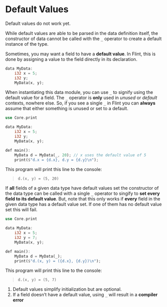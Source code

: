 # Default Values

<div class="warning">

Default values do not work yet.

While default values are able to be parsed in the data definition itself, the constructor of data cannot be called with the `_` operator to create a default instance of the type.

</div>

Sometimes, you may want a field to have a **default value**. In Flint, this is done by assigning a value to the field directly in its declaration.

```rs
data MyData:
    i32 x = 5;
    i32 y;
    MyData(x, y);
```

When instantiating this data module, you can use `_` to signify using the default value for a field. The `_` operator is **only** used in _unused_ or _default_ contexts, nowhere else. So, if you see a single `_` in Flint you can **always** assume that either something is unused or set to a default.

```rs
use Core.print

data MyData:
    i32 x = 5;
    i32 y;
    MyData(x, y);

def main():
    MyData d = MyData(_, 20); // x uses the default value of 5
    print($"d.x = {d.x}, d.y = {d.y}\n");
```

This program will print this line to the console:

> ```
> d.(x, y) = (5, 20)
> ```

If **all** fields of a given data type have default values set the constructor of the data type can be called with a single `_` operator to singify to **set every field to its default value**. But, note that this only works if **every** field in the given data type has a default value set. If one of them has no default value set this will fail.

```rs
use Core.print

data MyData:
    i32 x = 5;
    i32 y = 7;
    MyData(x, y);

def main():
    MyData d = MyData(_);
    print($"d.(x, y) = ({d.x}, {d.y})\n");
```

This program will print this line to the console:

> ```
> d.(x, y) = (5, 7)
> ```

1. Default values simplify initialization but are optional.
2. If a field doesn’t have a default value, using `_` will result in a **compiler error**
